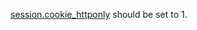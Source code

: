 [session.cookie_httponly](http://hk1.php.net/manual/en/session.configuration.php#ini.session.cookie-httponly) should be set to 1.
